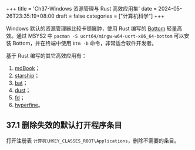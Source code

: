 +++
title = 'Ch37-Windows 资源管理与 Rust 高效应用集'
date = 2024-05-26T23:35:19+08:00
draft = false
categories = ["计算机科学"]
+++

Windows 默认的资源管理器比较卡顿臃肿，使用 Rust 编写的 [Bottom][1] 轻量高效。通过 MSYS2 中 `pacman -S ucrt64/mingw-w64-ucrt-x86_64-bottom`
可以安装 Bottom，并在终端中使用 `btm -b` 命令，非常适合软件开发者。

[1]: https://clementtsang.github.io/bottom/0.9.6/

基于 Rust 编写的其它高效应用有：

1. [mdBook](https://github.com/rust-lang/mdBook)；
2. [starship](https://github.com/starship/starship)；
3. [bat](https://github.com/sharkdp/bat)；
4. [dust](https://github.com/bootandy/dust)；
5. [fd](https://github.com/sharkdp/fd)；
6. [hyperfine](https://github.com/sharkdp/hyperfine)。

## 37.1 删除失效的默认打开程序条目

打开注册表 `计算机\HKEY_CLASSES_ROOT\Applications`，删除不需要的条目。
